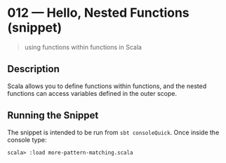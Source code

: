 # 012 &mdash; Hello, Nested Functions (snippet)
> using functions within functions in Scala

## Description
Scala allows you to define functions within functions, and the nested functions can access variables defined in the outer scope.

## Running the Snippet
The snippet is intended to be run from `sbt consoleQuick`. Once inside the console type:
```
scala> :load more-pattern-matching.scala
```